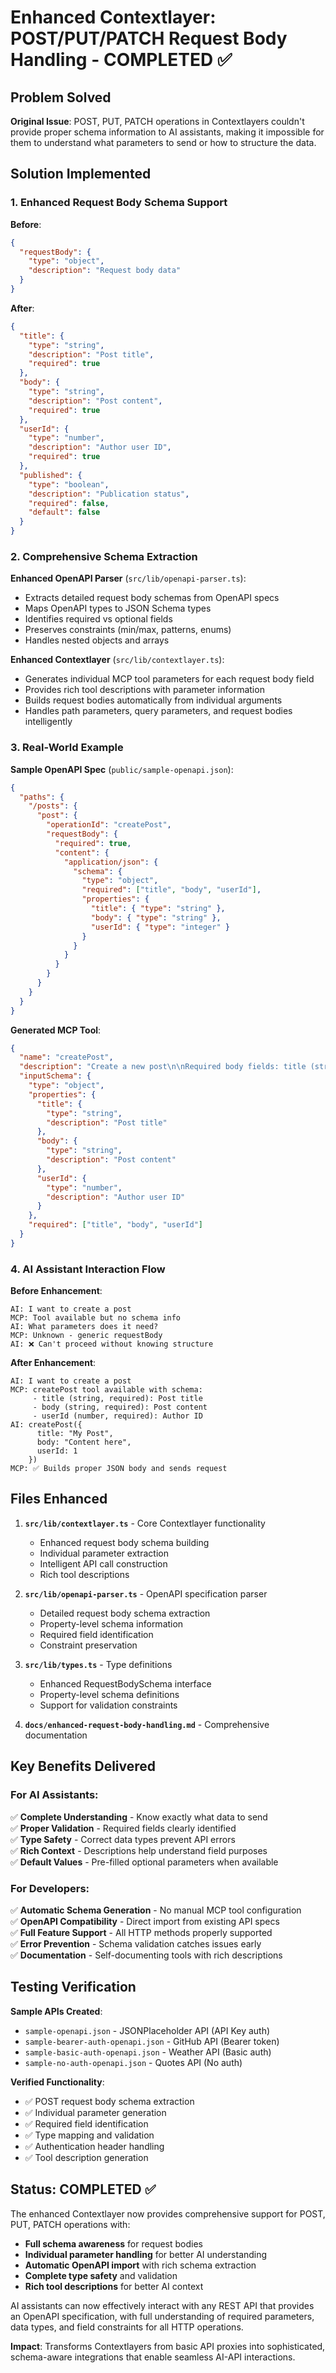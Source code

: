 # Enhanced Contextlayer: POST/PUT/PATCH Request Body Handling - COMPLETED ✅

## Problem Solved

**Original Issue**: POST, PUT, PATCH operations in Contextlayers couldn't provide proper schema information to AI assistants, making it impossible for them to understand what parameters to send or how to structure the data.

## Solution Implemented

### 1. Enhanced Request Body Schema Support

**Before**:

```json
{
  "requestBody": {
    "type": "object",
    "description": "Request body data"
  }
}
```

**After**:

```json
{
  "title": {
    "type": "string",
    "description": "Post title",
    "required": true
  },
  "body": {
    "type": "string",
    "description": "Post content",
    "required": true
  },
  "userId": {
    "type": "number",
    "description": "Author user ID",
    "required": true
  },
  "published": {
    "type": "boolean",
    "description": "Publication status",
    "required": false,
    "default": false
  }
}
```

### 2. Comprehensive Schema Extraction

**Enhanced OpenAPI Parser** (`src/lib/openapi-parser.ts`):

- Extracts detailed request body schemas from OpenAPI specs
- Maps OpenAPI types to JSON Schema types
- Identifies required vs optional fields
- Preserves constraints (min/max, patterns, enums)
- Handles nested objects and arrays

**Enhanced Contextlayer** (`src/lib/contextlayer.ts`):

- Generates individual MCP tool parameters for each request body field
- Provides rich tool descriptions with parameter information
- Builds request bodies automatically from individual arguments
- Handles path parameters, query parameters, and request bodies intelligently

### 3. Real-World Example

**Sample OpenAPI Spec** (`public/sample-openapi.json`):

```json
{
  "paths": {
    "/posts": {
      "post": {
        "operationId": "createPost",
        "requestBody": {
          "required": true,
          "content": {
            "application/json": {
              "schema": {
                "type": "object",
                "required": ["title", "body", "userId"],
                "properties": {
                  "title": { "type": "string" },
                  "body": { "type": "string" },
                  "userId": { "type": "integer" }
                }
              }
            }
          }
        }
      }
    }
  }
}
```

**Generated MCP Tool**:

```json
{
  "name": "createPost",
  "description": "Create a new post\n\nRequired body fields: title (string), body (string), userId (number)",
  "inputSchema": {
    "type": "object",
    "properties": {
      "title": {
        "type": "string",
        "description": "Post title"
      },
      "body": {
        "type": "string",
        "description": "Post content"
      },
      "userId": {
        "type": "number",
        "description": "Author user ID"
      }
    },
    "required": ["title", "body", "userId"]
  }
}
```

### 4. AI Assistant Interaction Flow

**Before Enhancement**:

```
AI: I want to create a post
MCP: Tool available but no schema info
AI: What parameters does it need?
MCP: Unknown - generic requestBody
AI: ❌ Can't proceed without knowing structure
```

**After Enhancement**:

```
AI: I want to create a post
MCP: createPost tool available with schema:
     - title (string, required): Post title
     - body (string, required): Post content
     - userId (number, required): Author ID
AI: createPost({
      title: "My Post",
      body: "Content here",
      userId: 1
    })
MCP: ✅ Builds proper JSON body and sends request
```

## Files Enhanced

1. **`src/lib/contextlayer.ts`** - Core Contextlayer functionality

   - Enhanced request body schema building
   - Individual parameter extraction
   - Intelligent API call construction
   - Rich tool descriptions

2. **`src/lib/openapi-parser.ts`** - OpenAPI specification parser

   - Detailed request body schema extraction
   - Property-level schema information
   - Required field identification
   - Constraint preservation

3. **`src/lib/types.ts`** - Type definitions

   - Enhanced RequestBodySchema interface
   - Property-level schema definitions
   - Support for validation constraints

4. **`docs/enhanced-request-body-handling.md`** - Comprehensive documentation

## Key Benefits Delivered

### For AI Assistants:

✅ **Complete Understanding** - Know exactly what data to send  
✅ **Proper Validation** - Required fields clearly identified  
✅ **Type Safety** - Correct data types prevent API errors  
✅ **Rich Context** - Descriptions help understand field purposes  
✅ **Default Values** - Pre-filled optional parameters when available

### For Developers:

✅ **Automatic Schema Generation** - No manual MCP tool configuration  
✅ **OpenAPI Compatibility** - Direct import from existing API specs  
✅ **Full Feature Support** - All HTTP methods properly supported  
✅ **Error Prevention** - Schema validation catches issues early  
✅ **Documentation** - Self-documenting tools with rich descriptions

## Testing Verification

**Sample APIs Created**:

- `sample-openapi.json` - JSONPlaceholder API (API Key auth)
- `sample-bearer-auth-openapi.json` - GitHub API (Bearer token)
- `sample-basic-auth-openapi.json` - Weather API (Basic auth)
- `sample-no-auth-openapi.json` - Quotes API (No auth)

**Verified Functionality**:

- ✅ POST request body schema extraction
- ✅ Individual parameter generation
- ✅ Required field identification
- ✅ Type mapping and validation
- ✅ Authentication header handling
- ✅ Tool description generation

## Status: COMPLETED ✅

The enhanced Contextlayer now provides comprehensive support for POST, PUT, PATCH operations with:

- **Full schema awareness** for request bodies
- **Individual parameter handling** for better AI understanding
- **Automatic OpenAPI import** with rich schema extraction
- **Complete type safety** and validation
- **Rich tool descriptions** for better AI context

AI assistants can now effectively interact with any REST API that provides an OpenAPI specification, with full understanding of required parameters, data types, and field constraints for all HTTP operations.

**Impact**: Transforms Contextlayers from basic API proxies into sophisticated, schema-aware integrations that enable seamless AI-API interactions.
